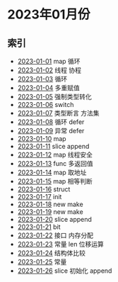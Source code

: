 # 2023年01月份

## 索引

- [2023-01-01](./01/README.md) map 循环
- [2023-01-02](./02/README.md) 线程 协程
- [2023-01-03](./03/README.md) 循环
- [2023-01-04](./04/README.md) 多重赋值
- [2023-01-05](./05/README.md) 强制类型转化
- [2023-01-06](./06/README.md) switch
- [2023-01-07](./07/README.md) 类型断言 方法集
- [2023-01-08](./08/README.md) 循环 defer
- [2023-01-09](./09/README.md) 异常 defer
- [2023-01-10](./10/README.md) map
- [2023-01-11](./11/README.md) slice append
- [2023-01-12](./12/README.md) map 线程安全
- [2023-01-13](./13/README.md) func 多返回值
- [2023-01-14](./14/README.md) map 取地址
- [2023-01-15](./15/README.md) map 相等判断
- [2023-01-16](./16/README.md) struct
- [2023-01-17](./17/README.md) init
- [2023-01-18](./18/README.md) new make
- [2023-01-19](./19/README.md) new make
- [2023-01-20](./20/README.md) slice append
- [2023-01-21](./21/README.md) bit
- [2023-01-22](./22/README.md) 接口 内存分配
- [2023-01-23](./23/README.md) 常量 len 位移运算
- [2023-01-24](./24/README.md) 结构体比较
- [2023-01-25](./25/README.md) 常量
- [2023-01-26](./26/README.md) slice 初始化 append
